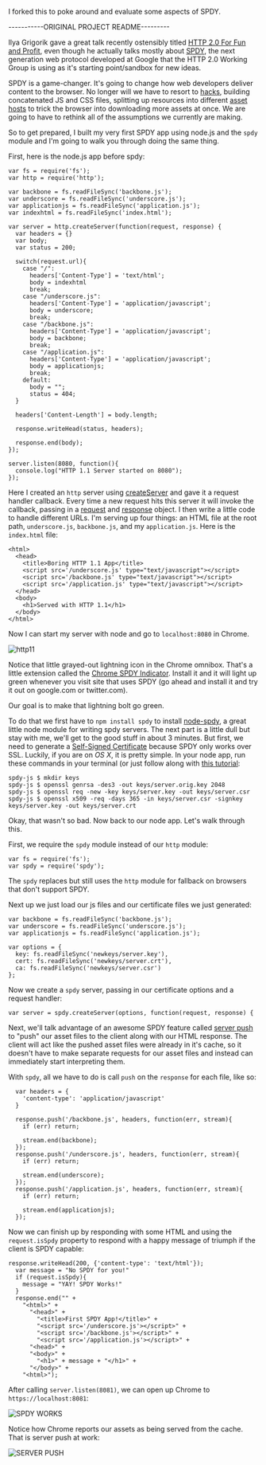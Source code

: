 I forked this to poke around and evaluate some aspects of SPDY.


-----------ORIGINAL PROJECT README---------


Ilya Grigorik gave a great talk recently ostensibly titled [HTTP 2.0 For Fun and Profit](https://www.youtube.com/watch?feature=player_embedded&v=ZxfEcqJ4MOM), even though he actually talks mostly about [SPDY](http://www.chromium.org/spdy), the next generation web protocol developed at Google that the HTTP 2.0 Working Group is using as it's starting point/sandbox for new ideas. 

SPDY is a game-changer.  It's going to change how web developers deliver content to the browser.  No longer will we have to resort to [hacks](http://guides.rubyonrails.org/asset_pipeline.html), building concatenated JS and CSS files, splitting up resources into different [asset hosts](http://scottpatten.ca/2007/10/setting-up-multiple-asset-hosts-in-rails.html) to trick the browser into downloading more assets at once. We are going to have to rethink all of the assumptions we currently are making. 

So to get prepared, I built my very first SPDY app using node.js and the `spdy` module and I'm going to walk you through doing the same thing. 

First, here is the node.js app before spdy:

    var fs = require('fs');
    var http = require('http');

    var backbone = fs.readFileSync('backbone.js');
    var underscore = fs.readFileSync('underscore.js');
    var applicationjs = fs.readFileSync('application.js');
    var indexhtml = fs.readFileSync('index.html');

    var server = http.createServer(function(request, response) {
      var headers = {}
      var body;
      var status = 200;

      switch(request.url){
        case "/":
          headers['Content-Type'] = 'text/html';
          body = indexhtml
          break;
        case "/underscore.js":
          headers['Content-Type'] = 'application/javascript';
          body = underscore;
          break;
        case "/backbone.js":
          headers['Content-Type'] = 'application/javascript';
          body = backbone;
          break;
        case "/application.js":
          headers['Content-Type'] = 'application/javascript';
          body = applicationjs;
          break;
        default:
          body = "";
          status = 404;
      }

      headers['Content-Length'] = body.length;

      response.writeHead(status, headers);

      response.end(body);
    });

    server.listen(8080, function(){
      console.log("HTTP 1.1 Server started on 8080");
    });

Here I created an `http` server using [createServer](http://nodejs.org/api/http.html#http_http_createserver_requestlistener) and gave it a request handler callback. Every time a new request hits this server it will invoke the callback, passing in a [request](http://nodejs.org/api/http.html#http_class_http_serverrequest) and [response](http://nodejs.org/api/http.html#http_class_http_serverresponse) object. I then write a little code to handle different URLs. I'm serving up four things: an HTML file at the root path, `underscore.js`, `backbone.js`, and my `application.js`. Here is the `index.html` file:

    <html>
      <head>
        <title>Boring HTTP 1.1 App</title>
        <script src='/underscore.js' type="text/javascript"></script>
        <script src='/backbone.js' type="text/javascript"></script>
        <script src='/application.js' type="text/javascript"></script>
      </head>
      <body>
        <h1>Served with HTTP 1.1</h1>
      </body>
    </html>

Now I can start my server with node and go to `localhost:8080` in Chrome.

![http11](http://f.cl.ly/items/3E1y3p3J433U0j0O0T3H/Image%202013.02.02%207:10:09%20AM.png)

Notice that little grayed-out lightning icon in the Chrome omnibox. That's a little extension called the [Chrome SPDY Indicator](https://chrome.google.com/webstore/detail/spdy-indicator/mpbpobfflnpcgagjijhmgnchggcjblin?hl=en).  Install it and it will light up green whenever you visit site that uses SPDY (go ahead and install it and try it out on google.com or twitter.com). 

Our goal is to make that lightning bolt go green.

To do that we first have to `npm install spdy` to install [node-spdy](https://github.com/indutny/node-spdy), a great little node module for writing spdy servers. The next part is a little dull but stay with me, we'll get to the good stuff in about 3 minutes.  But first, we need to generate a [Self-Signed Certificate](http://en.wikipedia.org/wiki/Self-signed_certificate) because SPDY only works over SSL.  Luckily, if you are on *OS X*, it is pretty simple.  In your node app, run these commands in your terminal (or just follow along with [this tutorial](https://devcenter.heroku.com/articles/ssl-certificate-self):

    spdy-js $ mkdir keys
    spdy-js $ openssl genrsa -des3 -out keys/server.orig.key 2048
    spdy-js $ openssl req -new -key keys/server.key -out keys/server.csr
    spdy-js $ openssl x509 -req -days 365 -in keys/server.csr -signkey keys/server.key -out keys/server.crt

Okay, that wasn't so bad. Now back to our node app. Let's walk through this.

First, we require the `spdy` module instead of our `http` module:

    var fs = require('fs');
    var spdy = require('spdy');

The `spdy` replaces but still uses the `http` module for fallback on browsers that don't support SPDY. 

Next up we just load our js files and our certificate files we just generated:

    var backbone = fs.readFileSync('backbone.js');
    var underscore = fs.readFileSync('underscore.js');
    var applicationjs = fs.readFileSync('application.js');
    
    var options = {
      key: fs.readFileSync('newkeys/server.key'),
      cert: fs.readFileSync('newkeys/server.crt'),
      ca: fs.readFileSync('newkeys/server.csr')
    };

Now we create a `spdy` server, passing in our certificate options and a request handler:

    var server = spdy.createServer(options, function(request, response) {

Next, we'll talk advantage of an awesome SPDY feature called [server push](http://www.chromium.org/spdy/spdy-protocol/spdy-protocol-draft3#TOC-3.3-Server-Push-Transactions) to "push" our asset files to the client along with our HTML response. The client will act like the pushed asset files were already in it's cache, so it doesn't have to make separate requests for our asset files and instead can immediately start interpreting them.

With `spdy`, all we have to do is call `push` on the `response` for each file, like so:

      var headers = {
        'content-type': 'application/javascript'
      }
    
      response.push('/backbone.js', headers, function(err, stream){
        if (err) return;
    
        stream.end(backbone);
      });
      response.push('/underscore.js', headers, function(err, stream){
        if (err) return;
    
        stream.end(underscore);
      });
      response.push('/application.js', headers, function(err, stream){
        if (err) return;
    
        stream.end(applicationjs);
      });

Now we can finish up by responding with some HTML and using the `request.isSpdy` property to respond with a happy message of triumph if the client is SPDY capable:

    response.writeHead(200, {'content-type': 'text/html'});
      var message = "No SPDY for you!"
      if (request.isSpdy){
        message = "YAY! SPDY Works!"
      }
      response.end("" +
        "<html>" + 
          "<head>" +
            "<title>First SPDY App!</title>" +
            "<script src='/underscore.js'></script>" +
            "<script src='/backbone.js'></script>" +
            "<script src='/application.js'></script>" +
          "<head>" +
          "<body>" +
            "<h1>" + message + "</h1>" +
          "</body>" +
        "<html>");

After calling `server.listen(8081)`, we can open up Chrome to `https://localhost:8081`:

![SPDY WORKS](http://f.cl.ly/items/0D2l3H0j063d3H2h3n2T/Image%202013.02.02%207:39:41%20AM.png)

Notice how Chrome reports our assets as being served from the cache. That is server push at work:

![SERVER PUSH](http://f.cl.ly/items/1k1I1I3F3C3Y1t1M203c/Image%202013.02.02%207:39:13%20AM.png)

